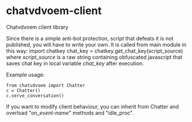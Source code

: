 chatvdvoem-client
=================

Chatvdvoem client library

Since there is a simple anti-bot protection, script that defeats it is not published, you will have to write your own.
It is called from main module in this way:
    import chatkey
    chat_key = chatkey.get_chat_key(script_source)
where *script_source* is a raw string containing obfuscated javascript that saves chat key in local variable  *chat_key* after execution.

Example usage:

    from chatvdvoem import Chatter
    c = Chatter()
    c.serve_conversation()
    
If you want to modify client behaviour, you can inherit from Chatter and overload "on_*event-name*" methods and "idle_proc". 